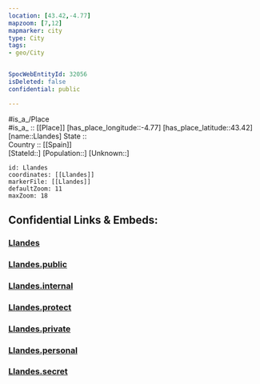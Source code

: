 ```yaml
---
location: [43.42,-4.77] 
mapzoom: [7,12] 
mapmarker: city 
type: City
tags:
- geo/City


SpocWebEntityId: 32056
isDeleted: false
confidential: public

---
```

#is_a_/Place  
#is_a_ :: [[Place]] 
[has_place_longitude::-4.77] 
[has_place_latitude::43.42] 
[name::Llandes] 
State ::  
Country :: [[Spain]]  
[StateId::] 
[Population::] 
[Unknown::] 


```leaflet
id: Llandes
coordinates: [[Llandes]] 
markerFile: [[Llandes]] 
defaultZoom: 11 
maxZoom: 18
```


## Confidential Links & Embeds: 

### [Llandes](/_Standards/Earth/Continent/Europe/Europe~South/Spain/Provinces~Spain/Asturias/City/Llandes.md) 

### [Llandes.public](/_public/Earth/Continent/Europe/Europe~South/Spain/Provinces~Spain/Asturias/City/Llandes.public.md) 

### [Llandes.internal](/_internal/Earth/Continent/Europe/Europe~South/Spain/Provinces~Spain/Asturias/City/Llandes.internal.md) 

### [Llandes.protect](/_protect/Earth/Continent/Europe/Europe~South/Spain/Provinces~Spain/Asturias/City/Llandes.protect.md) 

### [Llandes.private](/_private/Earth/Continent/Europe/Europe~South/Spain/Provinces~Spain/Asturias/City/Llandes.private.md) 

### [Llandes.personal](/_personal/Earth/Continent/Europe/Europe~South/Spain/Provinces~Spain/Asturias/City/Llandes.personal.md) 

### [Llandes.secret](/_secret/Earth/Continent/Europe/Europe~South/Spain/Provinces~Spain/Asturias/City/Llandes.secret.md)

